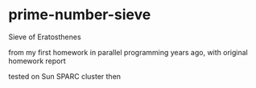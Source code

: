 # prime-number-sieve
Sieve of Eratosthenes

from my first homework in parallel programming years ago, with original homework report

tested on Sun SPARC cluster then
